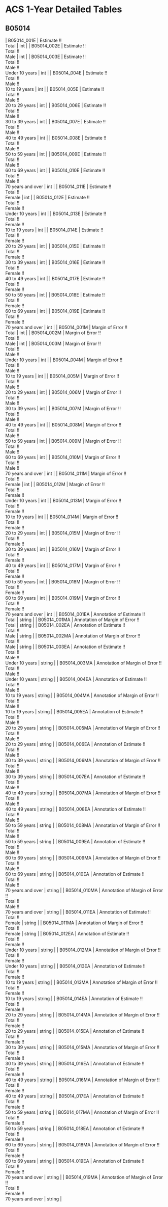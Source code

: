 # ACS 1-Year Detailed Tables

## B05014

| B05014_001E | Estimate !!<br>Total | int |
| B05014_002E | Estimate !!<br>Total !!<br>Male | int |
| B05014_003E | Estimate !!<br>Total !!<br>Male !!<br>Under 10 years | int |
| B05014_004E | Estimate !!<br>Total !!<br>Male !!<br>10 to 19 years | int |
| B05014_005E | Estimate !!<br>Total !!<br>Male !!<br>20 to 29 years | int |
| B05014_006E | Estimate !!<br>Total !!<br>Male !!<br>30 to 39 years | int |
| B05014_007E | Estimate !!<br>Total !!<br>Male !!<br>40 to 49 years | int |
| B05014_008E | Estimate !!<br>Total !!<br>Male !!<br>50 to 59 years | int |
| B05014_009E | Estimate !!<br>Total !!<br>Male !!<br>60 to 69 years | int |
| B05014_010E | Estimate !!<br>Total !!<br>Male !!<br>70 years and over | int |
| B05014_011E | Estimate !!<br>Total !!<br>Female | int |
| B05014_012E | Estimate !!<br>Total !!<br>Female !!<br>Under 10 years | int |
| B05014_013E | Estimate !!<br>Total !!<br>Female !!<br>10 to 19 years | int |
| B05014_014E | Estimate !!<br>Total !!<br>Female !!<br>20 to 29 years | int |
| B05014_015E | Estimate !!<br>Total !!<br>Female !!<br>30 to 39 years | int |
| B05014_016E | Estimate !!<br>Total !!<br>Female !!<br>40 to 49 years | int |
| B05014_017E | Estimate !!<br>Total !!<br>Female !!<br>50 to 59 years | int |
| B05014_018E | Estimate !!<br>Total !!<br>Female !!<br>60 to 69 years | int |
| B05014_019E | Estimate !!<br>Total !!<br>Female !!<br>70 years and over | int |
| B05014_001M | Margin of Error !!<br>Total | int |
| B05014_002M | Margin of Error !!<br>Total !!<br>Male | int |
| B05014_003M | Margin of Error !!<br>Total !!<br>Male !!<br>Under 10 years | int |
| B05014_004M | Margin of Error !!<br>Total !!<br>Male !!<br>10 to 19 years | int |
| B05014_005M | Margin of Error !!<br>Total !!<br>Male !!<br>20 to 29 years | int |
| B05014_006M | Margin of Error !!<br>Total !!<br>Male !!<br>30 to 39 years | int |
| B05014_007M | Margin of Error !!<br>Total !!<br>Male !!<br>40 to 49 years | int |
| B05014_008M | Margin of Error !!<br>Total !!<br>Male !!<br>50 to 59 years | int |
| B05014_009M | Margin of Error !!<br>Total !!<br>Male !!<br>60 to 69 years | int |
| B05014_010M | Margin of Error !!<br>Total !!<br>Male !!<br>70 years and over | int |
| B05014_011M | Margin of Error !!<br>Total !!<br>Female | int |
| B05014_012M | Margin of Error !!<br>Total !!<br>Female !!<br>Under 10 years | int |
| B05014_013M | Margin of Error !!<br>Total !!<br>Female !!<br>10 to 19 years | int |
| B05014_014M | Margin of Error !!<br>Total !!<br>Female !!<br>20 to 29 years | int |
| B05014_015M | Margin of Error !!<br>Total !!<br>Female !!<br>30 to 39 years | int |
| B05014_016M | Margin of Error !!<br>Total !!<br>Female !!<br>40 to 49 years | int |
| B05014_017M | Margin of Error !!<br>Total !!<br>Female !!<br>50 to 59 years | int |
| B05014_018M | Margin of Error !!<br>Total !!<br>Female !!<br>60 to 69 years | int |
| B05014_019M | Margin of Error !!<br>Total !!<br>Female !!<br>70 years and over | int |
| B05014_001EA | Annotation of Estimate !!<br>Total | string |
| B05014_001MA | Annotation of Margin of Error !!<br>Total | string |
| B05014_002EA | Annotation of Estimate !!<br>Total !!<br>Male | string |
| B05014_002MA | Annotation of Margin of Error !!<br>Total !!<br>Male | string |
| B05014_003EA | Annotation of Estimate !!<br>Total !!<br>Male !!<br>Under 10 years | string |
| B05014_003MA | Annotation of Margin of Error !!<br>Total !!<br>Male !!<br>Under 10 years | string |
| B05014_004EA | Annotation of Estimate !!<br>Total !!<br>Male !!<br>10 to 19 years | string |
| B05014_004MA | Annotation of Margin of Error !!<br>Total !!<br>Male !!<br>10 to 19 years | string |
| B05014_005EA | Annotation of Estimate !!<br>Total !!<br>Male !!<br>20 to 29 years | string |
| B05014_005MA | Annotation of Margin of Error !!<br>Total !!<br>Male !!<br>20 to 29 years | string |
| B05014_006EA | Annotation of Estimate !!<br>Total !!<br>Male !!<br>30 to 39 years | string |
| B05014_006MA | Annotation of Margin of Error !!<br>Total !!<br>Male !!<br>30 to 39 years | string |
| B05014_007EA | Annotation of Estimate !!<br>Total !!<br>Male !!<br>40 to 49 years | string |
| B05014_007MA | Annotation of Margin of Error !!<br>Total !!<br>Male !!<br>40 to 49 years | string |
| B05014_008EA | Annotation of Estimate !!<br>Total !!<br>Male !!<br>50 to 59 years | string |
| B05014_008MA | Annotation of Margin of Error !!<br>Total !!<br>Male !!<br>50 to 59 years | string |
| B05014_009EA | Annotation of Estimate !!<br>Total !!<br>Male !!<br>60 to 69 years | string |
| B05014_009MA | Annotation of Margin of Error !!<br>Total !!<br>Male !!<br>60 to 69 years | string |
| B05014_010EA | Annotation of Estimate !!<br>Total !!<br>Male !!<br>70 years and over | string |
| B05014_010MA | Annotation of Margin of Error !!<br>Total !!<br>Male !!<br>70 years and over | string |
| B05014_011EA | Annotation of Estimate !!<br>Total !!<br>Female | string |
| B05014_011MA | Annotation of Margin of Error !!<br>Total !!<br>Female | string |
| B05014_012EA | Annotation of Estimate !!<br>Total !!<br>Female !!<br>Under 10 years | string |
| B05014_012MA | Annotation of Margin of Error !!<br>Total !!<br>Female !!<br>Under 10 years | string |
| B05014_013EA | Annotation of Estimate !!<br>Total !!<br>Female !!<br>10 to 19 years | string |
| B05014_013MA | Annotation of Margin of Error !!<br>Total !!<br>Female !!<br>10 to 19 years | string |
| B05014_014EA | Annotation of Estimate !!<br>Total !!<br>Female !!<br>20 to 29 years | string |
| B05014_014MA | Annotation of Margin of Error !!<br>Total !!<br>Female !!<br>20 to 29 years | string |
| B05014_015EA | Annotation of Estimate !!<br>Total !!<br>Female !!<br>30 to 39 years | string |
| B05014_015MA | Annotation of Margin of Error !!<br>Total !!<br>Female !!<br>30 to 39 years | string |
| B05014_016EA | Annotation of Estimate !!<br>Total !!<br>Female !!<br>40 to 49 years | string |
| B05014_016MA | Annotation of Margin of Error !!<br>Total !!<br>Female !!<br>40 to 49 years | string |
| B05014_017EA | Annotation of Estimate !!<br>Total !!<br>Female !!<br>50 to 59 years | string |
| B05014_017MA | Annotation of Margin of Error !!<br>Total !!<br>Female !!<br>50 to 59 years | string |
| B05014_018EA | Annotation of Estimate !!<br>Total !!<br>Female !!<br>60 to 69 years | string |
| B05014_018MA | Annotation of Margin of Error !!<br>Total !!<br>Female !!<br>60 to 69 years | string |
| B05014_019EA | Annotation of Estimate !!<br>Total !!<br>Female !!<br>70 years and over | string |
| B05014_019MA | Annotation of Margin of Error !!<br>Total !!<br>Female !!<br>70 years and over | string |

